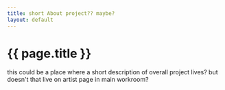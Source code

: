 ```yaml
---
title: short About project?? maybe?
layout: default
---
```


# {{ page.title }}
this could be a place where a short description of overall project lives? but doesn't that live on artist page in main workroom?


